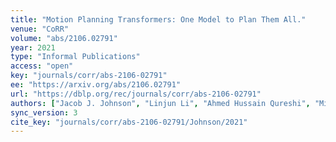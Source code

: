 ```yaml
---
title: "Motion Planning Transformers: One Model to Plan Them All."
venue: "CoRR"
volume: "abs/2106.02791"
year: 2021
type: "Informal Publications"
access: "open"
key: "journals/corr/abs-2106-02791"
ee: "https://arxiv.org/abs/2106.02791"
url: "https://dblp.org/rec/journals/corr/abs-2106-02791"
authors: ["Jacob J. Johnson", "Linjun Li", "Ahmed Hussain Qureshi", "Michael C. Yip"]
sync_version: 3
cite_key: "journals/corr/abs-2106-02791/Johnson/2021"
---
```

